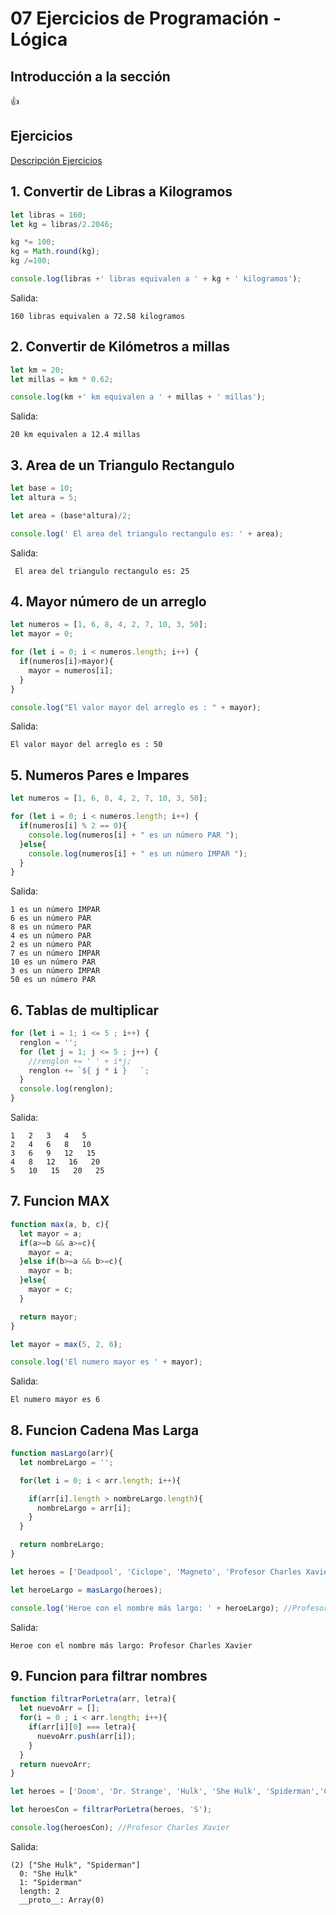 # 07 Ejercicios de Programación - Lógica

## Introducción a la sección
:+1:

## Ejercicios

[Descripción Ejercicios](https://github.com/adolfodelarosajs/01_ProgramacionParaPrincipiantes/blob/master/Ejercicios.pdf)

## 1. Convertir de Libras a Kilogramos

```js
let libras = 160;
let kg = libras/2.2046;

kg *= 100;
kg = Math.round(kg);
kg /=100;

console.log(libras +' libras equivalen a ' + kg + ' kilogramos');
```
Salida:
```
160 libras equivalen a 72.58 kilogramos
```

## 2. Convertir de Kilómetros a millas

```js
let km = 20;
let millas = km * 0.62;

console.log(km +' km equivalen a ' + millas + ' millas');
```
Salida:
```
20 km equivalen a 12.4 millas
```

## 3. Area de un Triangulo Rectangulo

```js
let base = 10;
let altura = 5;

let area = (base*altura)/2;

console.log(' El area del triangulo rectangulo es: ' + area);
```
Salida:
```
 El area del triangulo rectangulo es: 25
```

## 4. Mayor número de un arreglo

```js
let numeros = [1, 6, 8, 4, 2, 7, 10, 3, 50];
let mayor = 0;

for (let i = 0; i < numeros.length; i++) {
  if(numeros[i]>mayor){
    mayor = numeros[i];
  }
}

console.log("El valor mayor del arreglo es : " + mayor);
```
Salida:
```
El valor mayor del arreglo es : 50
```

## 5. Numeros Pares e Impares

```js
let numeros = [1, 6, 8, 4, 2, 7, 10, 3, 50];

for (let i = 0; i < numeros.length; i++) {
  if(numeros[i] % 2 == 0){
    console.log(numeros[i] + " es un número PAR ");
  }else{
    console.log(numeros[i] + " es un número IMPAR ");
  }
}
```
Salida:
```
1 es un número IMPAR 
6 es un número PAR 
8 es un número PAR 
4 es un número PAR 
2 es un número PAR 
7 es un número IMPAR 
10 es un número PAR 
3 es un número IMPAR 
50 es un número PAR 
```

## 6. Tablas de multiplicar

```js
for (let i = 1; i <= 5 ; i++) {
  renglon = '';
  for (let j = 1; j <= 5 ; j++) {    
    //renglon += ' ' + i*j;
    renglon += `${ j * i }   `;
  }
  console.log(renglon);
}
```
Salida:
```
1   2   3   4   5   
2   4   6   8   10   
3   6   9   12   15   
4   8   12   16   20   
5   10   15   20   25  
```

## 7. Funcion MAX

```js
function max(a, b, c){
  let mayor = a;
  if(a>=b && a>=c){
    mayor = a;
  }else if(b>=a && b>=c){
    mayor = b;
  }else{
    mayor = c;
  }

  return mayor;
}

let mayor = max(5, 2, 6);

console.log('El numero mayor es ' + mayor);
```
Salida:
```
El numero mayor es 6
```

## 8. Funcion Cadena Mas Larga

```js
function masLargo(arr){    
  let nombreLargo = '';

  for(let i = 0; i < arr.length; i++){

    if(arr[i].length > nombreLargo.length){
      nombreLargo = arr[i];
    }
  }

  return nombreLargo;
}

let heroes = ['Deadpool', 'Ciclope', 'Magneto', 'Profesor Charles Xavier'];

let heroeLargo = masLargo(heroes);

console.log('Heroe con el nombre más largo: ' + heroeLargo); //Profesor Charles Xavier
```
Salida:
```
Heroe con el nombre más largo: Profesor Charles Xavier
```

## 9. Funcion para filtrar nombres

```js
function filtrarPorLetra(arr, letra){
  let nuevoArr = [];    
  for(i = 0 ; i < arr.length; i++){
    if(arr[i][0] === letra){
      nuevoArr.push(arr[i]);
    }
  }
  return nuevoArr;
}

let heroes = ['Doom', 'Dr. Strange', 'Hulk', 'She Hulk', 'Spiderman','Captain Marvel'];

let heroesCon = filtrarPorLetra(heroes, 'S');

console.log(heroesCon); //Profesor Charles Xavier
```
Salida:
```
(2) ["She Hulk", "Spiderman"]
  0: "She Hulk"
  1: "Spiderman"
  length: 2
  __proto__: Array(0)
```
